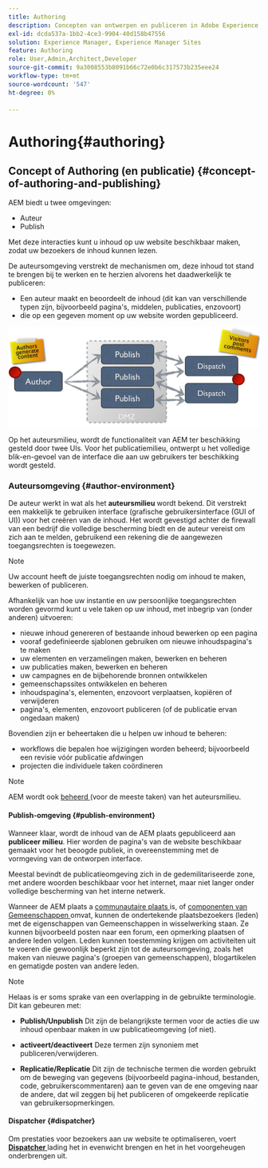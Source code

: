 ```yaml
---
title: Authoring
description: Concepten van ontwerpen en publiceren in Adobe Experience Manager 6.5.
exl-id: dcda537a-1bb2-4ce3-9904-40d158b47556
solution: Experience Manager, Experience Manager Sites
feature: Authoring
role: User,Admin,Architect,Developer
source-git-commit: 9a3008553b8091b66c72e0b6c317573b235eee24
workflow-type: tm+mt
source-wordcount: '547'
ht-degree: 0%

---
```


# Authoring{#authoring}

## Concept of Authoring (en publicatie) {#concept-of-authoring-and-publishing}

AEM biedt u twee omgevingen:

* Auteur
* Publish

Met deze interacties kunt u inhoud op uw website beschikbaar maken, zodat uw bezoekers de inhoud kunnen lezen.

De auteursomgeving verstrekt de mechanismen om, deze inhoud tot stand te brengen bij te werken en te herzien alvorens het daadwerkelijk te publiceren:

* Een auteur maakt en beoordeelt de inhoud (dit kan van verschillende typen zijn, bijvoorbeeld pagina&#39;s, middelen, publicaties, enzovoort)
* die op een gegeven moment op uw website worden gepubliceerd.

![ Overzicht van Milieu&#39;s ](assets/chlimage_1-132.png)

Op het auteursmilieu, wordt de functionaliteit van AEM ter beschikking gesteld door twee UIs. Voor het publicatiemilieu, ontwerpt u het volledige blik-en-gevoel van de interface die aan uw gebruikers ter beschikking wordt gesteld.

### Auteursomgeving {#author-environment}

De auteur werkt in wat als het **auteursmilieu** wordt bekend. Dit verstrekt een makkelijk te gebruiken interface (grafische gebruikersinterface (GUI of UI)) voor het creëren van de inhoud. Het wordt gevestigd achter de firewall van een bedrijf die volledige bescherming biedt en de auteur vereist om zich aan te melden, gebruikend een rekening die de aangewezen toegangsrechten is toegewezen.

>[!NOTE]
>
>Uw account heeft de juiste toegangsrechten nodig om inhoud te maken, bewerken of publiceren.

Afhankelijk van hoe uw instantie en uw persoonlijke toegangsrechten worden gevormd kunt u vele taken op uw inhoud, met inbegrip van (onder anderen) uitvoeren:

* nieuwe inhoud genereren of bestaande inhoud bewerken op een pagina
* vooraf gedefinieerde sjablonen gebruiken om nieuwe inhoudspagina&#39;s te maken
* uw elementen en verzamelingen maken, bewerken en beheren
* uw publicaties maken, bewerken en beheren
* uw campagnes en de bijbehorende bronnen ontwikkelen
* gemeenschapssites ontwikkelen en beheren
* inhoudspagina&#39;s, elementen, enzovoort verplaatsen, kopiëren of verwijderen
* pagina&#39;s, elementen, enzovoort publiceren (of de publicatie ervan ongedaan maken)

Bovendien zijn er beheertaken die u helpen uw inhoud te beheren:

* workflows die bepalen hoe wijzigingen worden beheerd; bijvoorbeeld een revisie vóór publicatie afdwingen
* projecten die individuele taken coördineren

>[!NOTE]
>
>AEM wordt ook [ beheerd ](/help/sites-administering/home.md) (voor de meeste taken) van het auteursmilieu.

#### Publish-omgeving {#publish-environment}

Wanneer klaar, wordt de inhoud van de AEM plaats gepubliceerd aan **publiceer milieu**. Hier worden de pagina&#39;s van de website beschikbaar gemaakt voor het beoogde publiek, in overeenstemming met de vormgeving van de ontworpen interface.

Meestal bevindt de publicatieomgeving zich in de gedemilitariseerde zone, met andere woorden beschikbaar voor het internet, maar niet langer onder volledige bescherming van het interne netwerk.

Wanneer de AEM plaats a [ communautaire plaats ](/help/communities/overview.md) is, of [ componenten van Gemeenschappen ](/help/communities/author-communities.md) omvat, kunnen de ondertekende plaatsbezoekers (leden) met de eigenschappen van Gemeenschappen in wisselwerking staan. Ze kunnen bijvoorbeeld posten naar een forum, een opmerking plaatsen of andere leden volgen. Leden kunnen toestemming krijgen om activiteiten uit te voeren die gewoonlijk beperkt zijn tot de auteursomgeving, zoals het maken van nieuwe pagina&#39;s (groepen van gemeenschappen), blogartikelen en gematigde posten van andere leden.

>[!NOTE]
>
>Helaas is er soms sprake van een overlapping in de gebruikte terminologie. Dit kan gebeuren met:
>
>* **Publish/Unpublish**
>  Dit zijn de belangrijkste termen voor de acties die uw inhoud openbaar maken in uw publicatieomgeving (of niet).
>
>* **activeert/deactiveert**
>  Deze termen zijn synoniem met publiceren/verwijderen.
>
>* **Replicatie/Replicatie**
>  Dit zijn de technische termen die worden gebruikt om de beweging van gegevens (bijvoorbeeld pagina-inhoud, bestanden, code, gebruikerscommentaren) aan te geven van de ene omgeving naar de andere, dat wil zeggen bij het publiceren of omgekeerde replicatie van gebruikersopmerkingen.
>

#### Dispatcher {#dispatcher}

Om prestaties voor bezoekers aan uw website te optimaliseren, voert **[Dispatcher ](https://experienceleague.adobe.com/docs/experience-manager-dispatcher/using/dispatcher.html?lang=nl-NL)** lading het in evenwicht brengen en het in het voorgeheugen onderbrengen uit.
